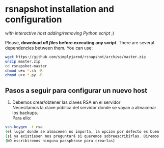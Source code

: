# rsnapshot installation and configuration
_with interactive host adding/removing Python script_ ;)

Please, **download _all files_ before executing any script**. There are several dependencies between them. You can use:
```bash
wget https://github.com/simplyjarod/rsnapshot/archive/master.zip
unzip master.zip
cd rsnapshot-master
chmod u+x *.sh -R
chmod u+x *.py -R
```


## Pasos a seguir para configurar un nuevo host
1. Debemos crear/obtener las claves RSA en el servidor  
Necesitamos la clave pública del servidor donde se vayan a almacenar los backups.  
Para ello:  
```bash
ssh-keygen -t rsa
(el lugar donde se almacenen no importa, la opción por defecto es buen lugar)   
(si ya existiesen nos preguntará si queremos sobreescribirlas. Diremos que NO)
(NO escribiremos ninguna passphrase para crearlas)
```
